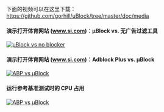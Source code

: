 下面的视频可以在这里下载： <https://github.com/gorhill/uBlock/tree/master/doc/media>

#### 演示打开体育网站 (www.si.com)：µBlock vs. 无广告过滤工具

[![µBlock vs no blocker](http://img.youtube.com/vi/1NmQvv7MGbE/0.jpg)](http://youtu.be/1NmQvv7MGbE)

#### 演示打开体育网站 (www.si.com)：Adblock Plus vs. µBlock

[![ABP vs µBlock](http://img.youtube.com/vi/SzJr4hmPlgQ/0.jpg)](https://www.youtube.com/watch?v=SzJr4hmPlgQ)

#### 运行参考基准测试时的 CPU 占用

[![ABP vs µBlock](http://img.youtube.com/vi/X8tGAPYLGtI/0.jpg)](https://www.youtube.com/watch?v=X8tGAPYLGtI)
